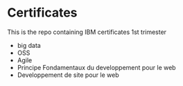 # Certificates

This is the repo containing IBM certificates 1st trimester

- big data
- OSS
- Agile
- Principe Fondamentaux du developpement pour le web
- Developpement de site pour le web
